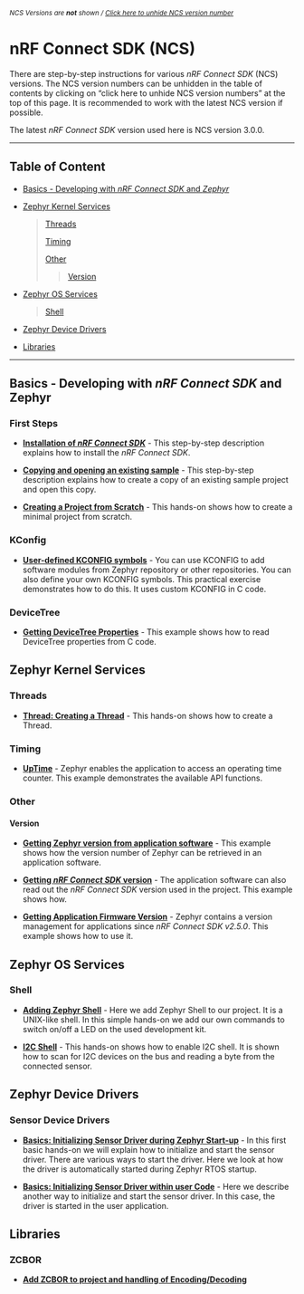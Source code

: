<sup> _NCS Versions are __not__ shown / [Click here to unhide NCS version number](README_versions.md)_ </sup>


# nRF Connect SDK (NCS)

There are step-by-step instructions for various _nRF Connect SDK_ (NCS) versions. The NCS version numbers can be unhidden in the table of contents by clicking on “click here to unhide NCS version numbers” at the top of this page. It is recommended to work with the latest NCS version if possible. 

The latest _nRF Connect SDK_ version used here is NCS version 3.0.0.

--------
## Table of Content

- [Basics - Developing with _nRF Connect SDK_ and _Zephyr_](#developing-with-zephyr)

- [Zephyr Kernel Services](#zephyr-kernel-services)
    > [Threads](#threads)
    >
    > [Timing](#timing)
    >
    > [Other](#other)
    >> [Version](#version)

- [Zephyr OS Services](#zephyr-os-services)
    > [Shell](#shell)
  
- [Zephyr Device Drivers](#zephyr-device-drivers)

- [Libraries](#libraries)

--------

## Basics - Developing with _nRF Connect SDK_ and Zephyr

### First Steps

- [__Installation of _nRF Connect SDK___](NCSv3.0.0/DEV_installation.md) - This step-by-step description explains how to install the _nRF Connect SDK_.

- [__Copying and opening an existing sample__](NCSv3.0.0/DEV_OpenSample.md) - This step-by-step description explains how to create a copy of an existing sample project and open this copy.

- [__Creating a Project from Scratch__](NCSv3.0.0/DEV_ProjectFromScratch.md) - This hands-on shows how to create a minimal project from scratch.

### KConfig

- [__User-defined KCONFIG symbols__](NCSv3.0.0/DEV_kconfig_UserDefined.md) - You can use KCONFIG to add software modules from Zephyr repository or other repositories. You can also define your own KCONFIG symbols. This practical exercise demonstrates how to do this. It uses custom KCONFIG in C code.

### DeviceTree

- [__Getting DeviceTree Properties__](NCSv3.0.0/DEV_DeviceTree.md) - This example shows how to read DeviceTree properties from C code. 


## Zephyr Kernel Services

### Threads

- [__Thread: Creating a Thread__](NCSv3.0.0/ZKS_threads_create.md) - This hands-on shows how to create a Thread.


### Timing

- [__UpTime__](NCSv3.0.0/ZKS_timing_UpTime.md) - Zephyr enables the application to access an operating time counter. This example demonstrates the available API functions.


### Other

#### Version

- [__Getting Zephyr version from application software__](NCSv3.0.0/ZKS_other_version_zephyr.md) - This example shows how the version number of Zephyr can be retrieved in an application software.

- [__Getting _nRF Connect SDK_ version__](NCSv3.0.0/ZKS_other_version_ncs.md) - The application software can also read out the _nRF Connect SDK_ version used in the project. This example shows how.

- [__Getting Application Firmware Version__](NCSv3.0.0/ZKS_other_version_app.md) - Zephyr contains a version management for applications  since _nRF Connect SDK v2.5.0_. This example shows how to use it.


## Zephyr OS Services

### Shell

- [__Adding Zephyr Shell__](NCSv3.0.0/ZOS_shell.md) - Here we add Zephyr Shell to our project. It is a UNIX-like shell. In this simple hands-on we add our own commands to switch on/off a LED on the used development kit. 

- [__I2C Shell__](NCSv3.0.0/ZOS_shell_i2c.md) - This hands-on shows how to enable I2C shell. It is shown how to scan for I2C devices on the bus and reading a byte from the connected sensor.


## Zephyr Device Drivers

### Sensor Device Drivers

- [**Basics: Initializing Sensor Driver during Zephyr Start-up**](NCSv3.0.0/ZDD_sensor_basics_initZephyr.md) - In this first basic hands-on we will explain how to initialize and start the sensor driver. There are various ways to start the driver. Here we look at how the driver is automatically started during Zephyr RTOS startup.

- [**Basics: Initializing Sensor Driver within user Code**](NCSv3.0.0/ZDD_sensor_basics_initApp.md) - Here we describe another way to initialize and start the sensor driver. In this case, the driver is started in the user application.


## Libraries

### ZCBOR 

- [__Add ZCBOR to project and handling of Encoding/Decoding__](NCSv3.0.0/LIB_zcbor_HelloWorld.md)

